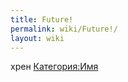 ```yaml
---
title: Future!
permalink: wiki/Future!/
layout: wiki
---
```


хрен [Категория:Имя](Категория:Имя "wikilink")
